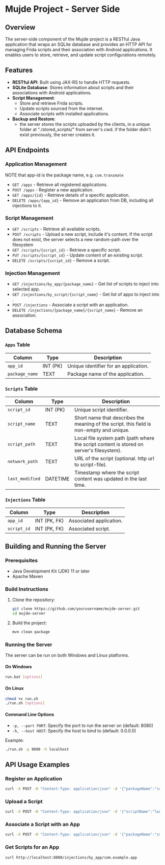 # Mujde Project - Server Side

## Overview
The server-side component of the Mujde project is a RESTful Java application that wraps an SQLite database and provides an HTTP API for managing Frida scripts and their association with Android applications. It enables users to store, retrieve, and update script configurations remotely.

## Features
- **RESTful API**: Built using JAX-RS to handle HTTP requests.
- **SQLite Database**: Stores information about scripts and their associations with Android applications.
- **Script Management**:
  - Store and retrieve Frida scripts.
  - Update scripts sourced from the internet.
  - Associate scripts with installed applications.
- **Backup and Restore**:
  - the server stores the scripts uploaded by the clients, in a unique folder at "./stored_scripts/" from server's cwd. if the folder didn't exist previously, the server creates it.

## API Endpoints
### Application Management
NOTE that app-id is the package name, e.g. `com.tranzmate`
- `GET /apps` - Retrieve all registered applications.
- `POST /apps` - Register a new application.
- `GET /apps/{id}` - Retrieve details of a specific application.
- `DELETE /apps/{app_id}` - Remove an application from DB, including all injections to it.

### Script Management
- `GET /scripts` - Retrieve all available scripts.
- `POST /scripts` - Upload a new script, include it's content. If the script does not exist, the server selects a new random-path over the filesystem
- `GET /scripts/{script_id}` - Retrieve a specific script.
- `PUT /scripts/{script_id}` - Update content of an existing script.
- `DELETE /scripts/{script_id}` - Remove a script.

### Injection Management
- `GET /injections/by_app/{package_name}` - Get list of scripts to inject into selected app.
- `GET /injections/by_script/{script_name}` - Get list of apps to inject into .
- `POST /injections` - Associate a script with an application.
- `DELETE /injections/{package_name}/{script_name}` - Remove an association.

## Database Schema
### `Apps` Table
| Column       | Type   | Description |
|-------------|--------|-------------|
| `app_id`    | INT (PK) | Unique identifier for an application. |
| `package_name` | TEXT | Package name of the application. |

### `Scripts` Table
| Column       | Type   | Description |
|-------------|--------|-------------|
| `script_id` | INT (PK) | Unique script identifier. |
| `script_name` | TEXT | Short name that describes the meaning of the script. this field is non-empty and unique. |
| `script_path` | TEXT | Local file system path (path where the script content is stored on server's filesystem). |
| `network_path` | TEXT | URL of the script (optional. http url to script-file). |
| `last_modified` | DATETIME | Timestamp where the script content was updated in the last time. |

### `Injections` Table
| Column    | Type   | Description |
|-----------|--------|-------------|
| `app_id`  | INT (PK, FK) | Associated application. |
| `script_id` | INT (PK, FK) | Associated script. |

## Building and Running the Server

### Prerequisites
- Java Development Kit (JDK) 11 or later
- Apache Maven

### Build Instructions
1. Clone the repository:
   ```bash
   git clone https://github.com/yourusername/mujde-server.git
   cd mujde-server
   ```

2. Build the project:
   ```bash
   mvn clean package
   ```

### Running the Server
The server can be run on both Windows and Linux platforms.

#### On Windows
```bash
run.bat [options]
```

#### On Linux
```bash
chmod +x run.sh
./run.sh [options]
```

#### Command Line Options
- `-p, --port PORT`: Specify the port to run the server on (default: 8080)
- `-h, --host HOST`: Specify the host to bind to (default: 0.0.0.0)

Example:
```bash
./run.sh -p 9090 -h localhost
```

## API Usage Examples

### Register an Application
```bash
curl -X POST -H "Content-Type: application/json" -d '{"packageName":"com.example.app"}' http://localhost:8080/apps
```

### Upload a Script
```bash
curl -X POST -H "Content-Type: application/json" -d '{"scriptName":"logger","content":"console.log(\"Hook installed\")"}' http://localhost:8080/scripts
```

### Associate a Script with an App
```bash
curl -X POST -H "Content-Type: application/json" -d '{"packageName":"com.example.app","scriptName":"logger"}' http://localhost:8080/injections
```

### Get Scripts for an App
```bash
curl http://localhost:8080/injections/by_app/com.example.app
```
